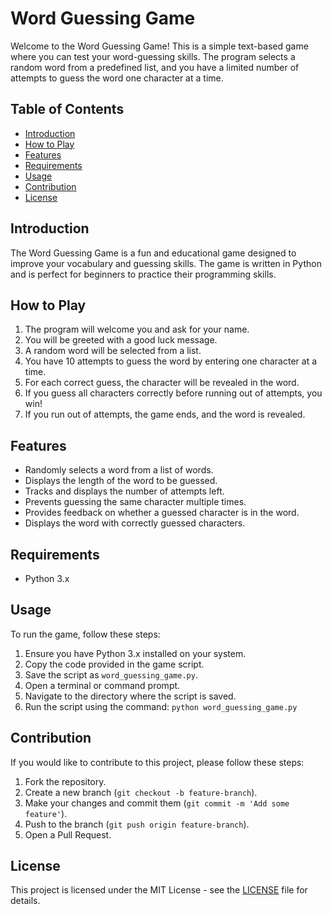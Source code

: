 # Word Guessing Game

Welcome to the Word Guessing Game! This is a simple text-based game where you can test your word-guessing skills. The program selects a random word from a predefined list, and you have a limited number of attempts to guess the word one character at a time.

## Table of Contents
- [Introduction](#introduction)
- [How to Play](#how-to-play)
- [Features](#features)
- [Requirements](#requirements)
- [Usage](#usage)
- [Contribution](#contribution)
- [License](#license)

## Introduction
The Word Guessing Game is a fun and educational game designed to improve your vocabulary and guessing skills. The game is written in Python and is perfect for beginners to practice their programming skills.

## How to Play
1. The program will welcome you and ask for your name.
2. You will be greeted with a good luck message.
3. A random word will be selected from a list.
4. You have 10 attempts to guess the word by entering one character at a time.
5. For each correct guess, the character will be revealed in the word.
6. If you guess all characters correctly before running out of attempts, you win!
7. If you run out of attempts, the game ends, and the word is revealed.

## Features
- Randomly selects a word from a list of words.
- Displays the length of the word to be guessed.
- Tracks and displays the number of attempts left.
- Prevents guessing the same character multiple times.
- Provides feedback on whether a guessed character is in the word.
- Displays the word with correctly guessed characters.

## Requirements
- Python 3.x

## Usage
To run the game, follow these steps:
1. Ensure you have Python 3.x installed on your system.
2. Copy the code provided in the game script.
3. Save the script as `word_guessing_game.py`.
4. Open a terminal or command prompt.
5. Navigate to the directory where the script is saved.
6. Run the script using the command: `python word_guessing_game.py`

## Contribution
If you would like to contribute to this project, please follow these steps:
1. Fork the repository.
2. Create a new branch (`git checkout -b feature-branch`).
3. Make your changes and commit them (`git commit -m 'Add some feature'`).
4. Push to the branch (`git push origin feature-branch`).
5. Open a Pull Request.

## License
This project is licensed under the MIT License - see the [LICENSE](LICENSE) file for details.
